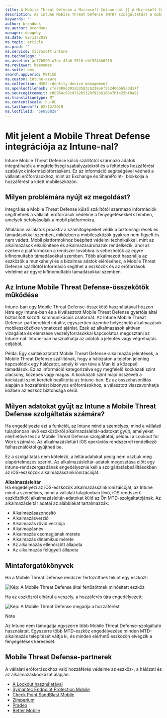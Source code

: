 ```yaml
---
title: A Mobile Threat Defense a Microsoft Intune-nal |} A Microsoft Intune-ban
description: Az Intune Mobile Threat Defense (MTD) szolgáltatást a mobileszköz-védelmi partnerével együtt használva eszközkockázaton alapuló módon védheti meg a vállalati erőforrásokhoz való hozzáférést.
keywords: ''
author: brenduns
ms.author: brenduns
manager: dougeby
ms.date: 02/11/2019
ms.topic: article
ms.prod: ''
ms.service: microsoft-intune
ms.technology: ''
ms.assetid: ac77b590-a7ec-45a0-9516-ebf5243b6210
ms.reviewer: heenamac
ms.suite: ems
search.appverid: MET150
ms.custom: intune-azure
ms.collection: M365-identity-device-management
ms.openlocfilehash: cfe74086393ab3583c6238e6f252406665a3d17f
ms.sourcegitcommit: c0b954c82cd732b5328f92b618947bf425bf0a91
ms.translationtype: MT
ms.contentlocale: hu-HU
ms.lasthandoff: 02/12/2019
ms.locfileid: "56086029"
---
```

# <a name="what-is-mobile-threat-defense-integration-with-intune"></a>Mit jelent a Mobile Threat Defense integrációja az Intune-nal?
Intune Mobile Threat Defense külső szállítótól származó adatok integrálhatók a megfelelőségi szabályzatokról és a feltételes hozzáférési szabályok információforrásként. Ez az információ segítségével védheti a vállalati erőforrásokhoz, mint az Exchange és SharePoint-, blokkolja a hozzáférést a kitett mobileszközön.  

## <a name="what-problem-does-this-solve"></a>Milyen problémára nyújt ez megoldást?
Integrálás a Mobile Threat Defense külső szállítótól származó információk segíthetnek a vállalati erőforrások védelme a fenyegetésekkel szemben, amelyek befolyásolják a mobil platformokra.  

Általában vállalatok proaktív a számítógépeiket védik a biztonsági rések és támadásokkal szemben, miközben a mobileszközök gyakran nem figyelt és nem védett. Mobil platformokhoz beépített védelmi technikákkal, mint az alkalmazások elkülönítése és alkalmazásáruházak rendelkezik, ahol az ezeken a platformokon a rendszer továbbra is sebezhetők az egyre kifinomultabb támadásokkal szemben. Több alkalmazott használja az eszközök a munkahelyi és a bizalmas adatok eléréséhez, a Mobile Threat Defense szállítótól információ segíthet a eszközök és az erőforrások védelme az egyre kifinomultabb támadásokkal szemben.  

## <a name="how-do-the-intune-mobile-threat-defense-connectors-work"></a>Az Intune Mobile Threat Defense-összekötők működése

Intune-ban egy Mobile Threat Defense-összekötő használatával hozzon létre egy Intune-ban és a kiválasztott Mobile Threat Defense gyártója által biztosított közötti kommunikációs csatornát. Az Intune Mobile Threat Defense-partnerekkel intuitív, egyszerűen üzembe helyezhető alkalmazások mobileszközökre vonatkozó ajánlat. Ezek az alkalmazások aktívan vizsgálata és elemzése veszélyforrásokkal kapcsolatos megosztani az Intune-nal. Intune-ban használhatja az adatok a jelentés vagy végrehajtás céljából.  

Példa: Egy csatlakoztatott Mobile Threat Defense-alkalmazás jelentések, a Mobile Threat Defense szállítónak, hogy a hálózaton a telefon jelenleg kapcsolódik egy hálózatot, amely ki van téve a Man ki a középső támadások. Ez az információ kategorizálva egy megfelelő kockázati szint alacsony, közepes vagy magas. A kockázati szint majd összeveti a kockázati szint keretek beállította az Intune-ban. Ez az összehasonlítás alapján a hozzáférést bizonyos erőforrásokhoz, a választott visszavonhatja közben az eszköz biztonsága sérül.

## <a name="what-data-does-intune-collect-for-mobile-threat-defense"></a>Milyen adatokat gyűjt az Intune a Mobile Threat Defense szolgáltatás számára?

Ha engedélyezte ezt a funkciót, az Intune mind a személyes, mind a vállalati tulajdonban lévő eszközökről alkalmazásleltár-adatokat gyűjt, amelyeket elérhetővé tesz a Mobile Threat Defense szolgáltatói, például a Lookout for Work számára. Az alkalmazásleltárt iOS operációs rendszerrel rendelkező felhasználóktól gyűjtheti be.

Ez a szolgáltatás nem kötelező, a leltáradatokat pedig nem osztjuk meg alapértelmezés szerint. Az alkalmazásleltár-adatok megosztása előtt egy Intune-rendszergazdának engedélyeznie kell a szolgáltatásbeállításokban az iOS-eszközök alkalmazásszinkronizációját.

**Alkalmazásleltár**  
Ha engedélyezi az iOS-eszközök alkalmazásszinkronizáicóját, az Intune mind a személyes, mind a vállalati tulajdonban lévő, iOS rendszerű eszközöktől alkalmazásleltár-adatokat küld az Ön MTD-szolgáltatójának. Az alkalmazásleltár adatai az alábbiakat tartalmazzák:

 - Alkalmazásazonosító
 - Alkalmazásverzió
 - Alkalmazás rövid verziója
 - Alkalmazásnév
 - Alkalmazás csomagjának mérete
 - Alkalmazás dinamikus mérete
 - Az alkalmazás ellenőrzött állapota
 - Az alkalmazás felügyelt állapota

## <a name="sample-scenarios"></a>Mintaforgatókönyvek

Ha a Mobile Threat Defense rendszer fertőzöttnek tekint egy eszközt:

![Kép: A Mobile Threat Defense által fertőzöttnek minősített eszköz](./media/MTD-image-1.png)

Ha az eszközről elhárul a veszély, a hozzáférés újra engedélyezett:

![Kép: A Mobile Threat Defense megadja a hozzáférést](./media/MTD-image-2.png)

> [!NOTE] 
> Az Intune nem támogatja egyszerre több Mobile Threat Defense-szolgáltató használatát. Egyszerre több MTD-eszköz engedélyezése minden MTD-alkalmazás telepítését váltja ki, és minden elérhető eszközön elvégzik a fenyegetések keresését.

## <a name="mobile-threat-defense-partners"></a>Mobile Threat Defense-partnerek

A vállalati erőforrásokhoz való hozzáférés védelme az eszköz-, a hálózati és az alkalmazáskockázat alapján:

- [A Lookout használatával](lookout-mobile-threat-defense-connector.md)
- [Symantec Endpoint Protection Mobile](skycure-mobile-threat-defense-connector.md)
- [Check Point SandBlast Mobile](checkpoint-sandblast-mobile-mobile-threat-defense-connector.md)
- [Zimperium](zimperium-mobile-threat-defense-connector.md)
- [Pradeo](pradeo-mobile-threat-defense-connector.md)
- [Better Mobile](better-mobile-threat-defense-connector.md)
